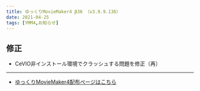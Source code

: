 ```yaml
---
title: ゆっくりMovieMaker4 β36 （v3.9.9.136）
date: 2021-04-25
tags: [YMM4,お知らせ]
---
```

## 修正
- CeVIO非インストール環境でクラッシュする問題を修正（再）
---

- [ゆっくりMovieMaker4配布ページはこちら](../index.md)